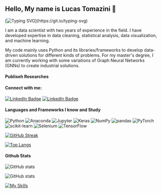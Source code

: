 ## Hello, My name is Lucas Tomazini 👋

[![Typing SVG](https://readme-typing-svg.herokuapp.com?size=24&width=600&lines=Welcome+To+My+GitHub+Profile!)](https://git.io/typing-svg)


I am a data scientist with two years of experience in the field. I have developed expertise in data cleaning, statistical analysis, data visualization, and machine learning.

My code mainly uses Python and its libraries/frameworks to develop data-driven solutions for different kinds of problems. For my master's degree, I am currently working with some variations of Graph Neural Networks (GNNs) to create industrial solutions.

#### Publiseh Researches

#### Connect with me:
<p align="left">
<a href="https://www.linkedin.com/in/lucas-tomazini"><img src="https://img.shields.io/badge/LinkedIn-blue?style=for-the-badge&logo=linkedin&logoColor=white" alt="LinkedIn Badge"></a>
<a href="https://www.linkedin.com/in/lucas-tomazini"><img src="https://img.shields.io/badge/Gmail-D14836?style=for-the-badge&logo=gmail&logoColor=white" alt="LinkedIn Badge"></a>
</p>

#### Languages and Frameworks I know and Study

![Python](https://img.shields.io/badge/python-3670A0?style=for-the-badge&logo=python&logoColor=ffdd54)
![Anaconda](https://img.shields.io/static/v1?style=for-the-badge&message=Anaconda&color=44A833&logo=Anaconda&logoColor=FFFFFF&label=)
![Jupyter](https://img.shields.io/static/v1?style=for-the-badge&message=Jupyter&color=F37626&logo=Jupyter&logoColor=FFFFFF&label=)
![Keras](https://img.shields.io/static/v1?style=for-the-badge&message=Keras&color=D00000&logo=Keras&logoColor=FFFFFF&label=)
![NumPy](https://img.shields.io/static/v1?style=for-the-badge&message=NumPy&color=013243&logo=NumPy&logoColor=FFFFFF&label=)
![pandas](https://img.shields.io/static/v1?style=for-the-badge&message=pandas&color=150458&logo=pandas&logoColor=FFFFFF&label=)
![PyTorch](https://img.shields.io/static/v1?style=for-the-badge&message=PyTorch&color=EE4C2C&logo=PyTorch&logoColor=FFFFFF&label=)
![scikit-learn](https://img.shields.io/static/v1?style=for-the-badge&message=scikit-learn&color=222222&logo=scikit-learn&logoColor=F7931E&label=)
![Selenium](https://img.shields.io/static/v1?style=for-the-badge&message=Selenium&color=43B02A&logo=Selenium&logoColor=FFFFFF&label=)
![TensorFlow](https://img.shields.io/static/v1?style=for-the-badge&message=TensorFlow&color=FF6F00&logo=TensorFlow&logoColor=FFFFFF&label=)

[![GitHub Streak](http://github-readme-streak-stats.herokuapp.com?user=LucasTomazini&theme=dark)](https://git.io/streak-stats)

[![Top Langs](https://github-readme-stats.vercel.app/api/top-langs/?username=LucasTomazini&hide_progress=true)](https://github.com/anuraghazra/github-readme-stats)


#### Github Stats
![GitHub stats](https://github-readme-stats.vercel.app/api?username=LucasTomazini&show_icons=true&theme=dark)











![GitHub stats](https://github-readme-stats.vercel.app/api?username=LucasTomazini&show_icons=true&theme=dark)

[![My Skills](https://skillicons.dev/icons?i=java,pytorch,nodejs,figma&theme=light)](https://skillicons.dev)

[linkedin]: https://br.linkedin.com/in/lucas-tomazini-aa775938
<!--
**LucasTomazini/LucasTomazini** is a ✨ _special_ ✨ repository because its `README.md` (this file) appears on your GitHub profile.

Here are some ideas to get you started:

- 🔭 I’m currently working on ...
- 🌱 I’m currently learning ...
- 👯 I’m looking to collaborate on ...
- 🤔 I’m looking for help with ...
- 💬 Ask me about ...
- 📫 How to reach me: ...
- 😄 Pronouns: ...
- ⚡ Fun fact: ...
-->
